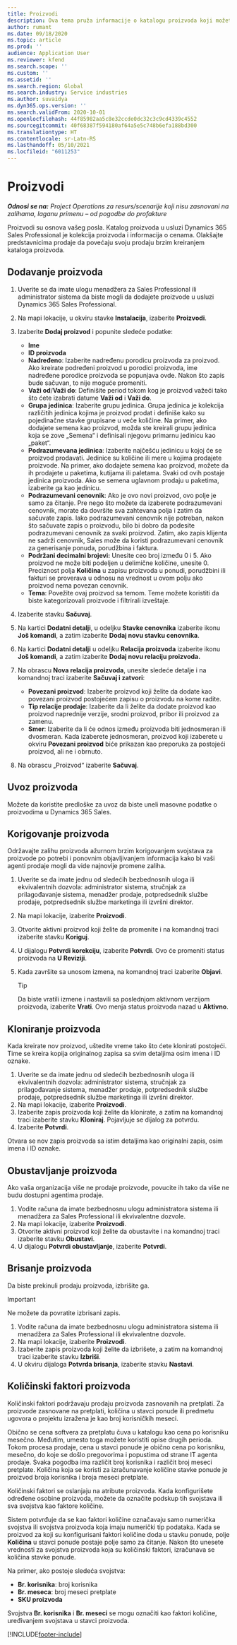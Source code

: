 ```yaml
---
title: Proizvodi
description: Ova tema pruža informacije o katalogu proizvoda koji možete koristiti za pružanje informacija kupcima o proizvodima i cenama koje nudi vaša organizacija.
author: rumant
ms.date: 09/18/2020
ms.topic: article
ms.prod: ''
audience: Application User
ms.reviewer: kfend
ms.search.scope: ''
ms.custom: ''
ms.assetid: ''
ms.search.region: Global
ms.search.industry: Service industries
ms.author: suvaidya
ms.dyn365.ops.version: ''
ms.search.validFrom: 2020-10-01
ms.openlocfilehash: 44f85982aa5c8e32ccde0dc32c3c9cd4339c4552
ms.sourcegitcommit: 40f68387f594180af64a5e5c748b6efa188bd300
ms.translationtype: HT
ms.contentlocale: sr-Latn-RS
ms.lasthandoff: 05/10/2021
ms.locfileid: "6011253"
---
```

# <a name="products"></a>Proizvodi

_**Odnosi se na:** Project Operations za resurs/scenarije koji nisu zasnovani na zalihama, laganu primenu – od pogodbe do profakture_

Proizvodi su osnova vašeg posla. Katalog proizvoda u usluzi Dynamics 365 Sales Professional je kolekcija proizvoda i informacija o cenama. Olakšajte predstavnicima prodaje da povećaju svoju prodaju brzim kreiranjem kataloga proizvoda.

## <a name="add-a-product"></a>Dodavanje proizvoda

1.  Uverite se da imate ulogu menadžera za Sales Professional ili administrator sistema da biste mogli da dodajete proizvode u usluzi Dynamics 365 Sales Professional.
2.  Na mapi lokacije, u okviru stavke **Instalacija**, izaberite **Proizvodi**.
3.  Izaberite **Dodaj proizvod** i popunite sledeće podatke:

    -  **Ime**
    -  **ID proizvoda**
    -  **Nadređeno**: Izaberite nadređenu porodicu proizvoda za proizvod. Ako kreirate podređeni proizvod u porodici proizvoda, ime nadređene porodice proizvoda se popunjava ovde. Nakon što zapis bude sačuvan, to nije moguće promeniti.
    -  **Važi od**/**Važi do**: Definišite period tokom kog je proizvod važeći tako što ćete izabrati datume **Važi od** i **Važi do**.
    -  **Grupa jedinica**: Izaberite grupu jedinica. Grupa jedinica je kolekcija različitih jedinica kojima je proizvod prodat i definiše kako su pojedinačne stavke grupisane u veće količine. Na primer, ako dodajete semena kao proizvod, možda ste kreirali grupu jedinica koja se zove „Semena“ i definisali njegovu primarnu jedinicu kao „paket“.
    -  **Podrazumevana jedinica**: Izaberite najčešću jedinicu u kojoj će se proizvod prodavati. Jedinice su količine ili mere u kojima prodajete proizvode. Na primer, ako dodajete semena kao proizvod, možete da ih prodajete u paketima, kutijama ili paletama. Svaki od ovih postaje jedinica proizvoda. Ako se semena uglavnom prodaju u paketima, izaberite ga kao jedinicu.
    -  **Podrazumevani cenovnik**: Ako je ovo novi proizvod, ovo polje je samo za čitanje. Pre nego što možete da izaberete podrazumevani cenovnik, morate da dovršite sva zahtevana polja i zatim da sačuvate zapis. Iako podrazumevani cenovnik nije potreban, nakon što sačuvate zapis o proizvodu, bilo bi dobro da podesite podrazumevani cenovnik za svaki proizvod. Zatim, ako zapis klijenta ne sadrži cenovnik, Sales može da koristi podrazumevani cenovnik za generisanje ponuda, porudžbina i faktura.
    -  **Podržani decimalni brojevi:** Unesite ceo broj između 0 i 5. Ako proizvod ne može biti podeljen u delimične količine, unesite 0. Preciznost polja **Količina** u zapisu proizvoda u ponudi, porudžbini ili fakturi se proverava u odnosu na vrednost u ovom polju ako proizvod nema povezan cenovnik.
    -  **Tema**: Povežite ovaj proizvod sa temom. Teme možete koristiti da biste kategorizovali proizvode i filtrirali izveštaje.

4.  Izaberite stavku **Sačuvaj**.
5.  Na kartici **Dodatni detalji**, u odeljku **Stavke cenovnika** izaberite ikonu **Još komandi**, a zatim izaberite **Dodaj novu stavku cenovnika**.
7.  Na kartici **Dodatni detalji** u odeljku **Relacija proizvoda** izaberite ikonu **Još komandi**, a zatim izaberite **Dodaj novu relaciju proizvoda.**
8.  Na obrascu **Nova relacija proizvoda**, unesite sledeće detalje i na komandnoj traci izaberite **Sačuvaj i zatvori**:

    -   **Povezani proizvod**: Izaberite proizvod koji želite da dodate kao povezani proizvod postojećem zapisu o proizvodu na kome radite.
    -   **Tip relacije prodaje**: Izaberite da li želite da dodate proizvod kao proizvod naprednije verzije, srodni proizvod, pribor ili proizvod za zamenu.
    -   **Smer**: Izaberite da li će odnos između proizvoda biti jednosmeran ili dvosmeran. Kada izaberete jednosmeran, proizvod koji izaberete u okviru **Povezani proizvod** biće prikazan kao preporuka za postojeći proizvod, ali ne i obrnuto.

9.  Na obrascu „Proizvod“ izaberite **Sačuvaj**.

## <a name="import-products"></a>Uvoz proizvoda

Možete da koristite predloške za uvoz da biste uneli masovne podatke o proizvodima u Dynamics 365 Sales.

## <a name="revise-a-product"></a>Korigovanje proizvoda

Održavajte zalihu proizvoda ažurnom brzim korigovanjem svojstava za proizvode po potrebi i ponovnim objavljivanjem informacija kako bi vaši agenti prodaje mogli da vide najnovije promene zaliha.

1.  Uverite se da imate jednu od sledećih bezbednosnih uloga ili ekvivalentnih dozvola: administrator sistema, stručnjak za prilagođavanje sistema, menadžer prodaje, potpredsednik službe prodaje, potpredsednik službe marketinga ili izvršni direktor.
2.  Na mapi lokacije, izaberite **Proizvodi**.
3.  Otvorite aktivni proizvod koji želite da promenite i na komandnoj traci izaberite stavku **Koriguj**.
4.  U dijalogu **Potvrdi korekciju**, izaberite **Potvrdi**. Ovo će promeniti status proizvoda na **U Reviziji**.
5.  Kada završite sa unosom izmena, na komandnoj traci izaberite **Objavi**.

    > [!TIP]
    > Da biste vratili izmene i nastavili sa poslednjom aktivnom verzijom proizvoda, izaberite **Vrati**. Ovo menja status proizvoda nazad u **Aktivno**.

## <a name="clone-a-product"></a>Kloniranje proizvoda 

Kada kreirate nov proizvod, uštedite vreme tako što ćete klonirati postojeći. Time se kreira kopija originalnog zapisa sa svim detaljima osim imena i ID oznake.

1.  Uverite se da imate jednu od sledećih bezbednosnih uloga ili ekvivalentnih dozvola: administrator sistema, stručnjak za prilagođavanje sistema, menadžer prodaje, potpredsednik službe prodaje, potpredsednik službe marketinga ili izvršni direktor.
2.  Na mapi lokacije, izaberite **Proizvodi**.
3.  Izaberite zapis proizvoda koji želite da klonirate, a zatim na komandnoj traci izaberite stavku **Kloniraj**. Pojavljuje se dijalog za potvrdu.
4.  Izaberite **Potvrdi**.

Otvara se nov zapis proizvoda sa istim detaljima kao originalni zapis, osim imena i ID oznake.

## <a name="retire-a-product"></a>Obustavljanje proizvoda 

Ako vaša organizacija više ne prodaje proizvode, povucite ih tako da više ne budu dostupni agentima prodaje.

1.  Vodite računa da imate bezbednosnu ulogu administratora sistema ili menadžera za Sales Professional ili ekvivalentne dozvole.
2.  Na mapi lokacije, izaberite **Proizvodi**.
3.  Otvorite aktivni proizvod koji želite da obustavite i na komandnoj traci izaberite stavku **Obustavi**.
4.  U dijalogu **Potvrdi obustavljanje**, izaberite **Potvrdi**.


## <a name="delete-a-product"></a>Brisanje proizvoda

Da biste prekinuli prodaju proizvoda, izbrišite ga.

> [!IMPORTANT]
> Ne možete da povratite izbrisani zapis.

1.  Vodite računa da imate bezbednosnu ulogu administratora sistema ili menadžera za Sales Professional ili ekvivalentne dozvole.
2.  Na mapi lokacije, izaberite **Proizvodi**.
3.  Izaberite zapis proizvoda koji želite da izbrišete, a zatim na komandnoj traci izaberite stavku **Izbriši**.
4.  U okviru dijaloga **Potvrda brisanja**, izaberite stavku **Nastavi**.
 
 ## <a name="quantity-factors-for-products"></a>Količinski faktori proizvoda

Količinski faktori podržavaju prodaju proizvoda zasnovanih na pretplati. Za proizvode zasnovane na pretplati, količina u stavci ponude ili predmetu ugovora o projektu izražena je kao broj korisničkih meseci.

Obično se cena softvera za pretplatu čuva u katalogu kao cena po korisniku mesečno. Međutim, umesto toga možete koristiti opise drugih perioda. Tokom procesa prodaje, cena u stavci ponude je obično cena po korisniku, mesečno, do koje se došlo pregovorima i popustima od strane IT agenta prodaje. Svaka pogodba ima različit broj korisnika i različit broj meseci pretplate. Količina koja se koristi za izračunavanje količine stavke ponude je proizvod broja korisnika i broja meseci pretplate.

Količinski faktori se oslanjaju na atribute proizvoda. Kada konfigurišete određene osobine proizvoda, možete da označite podskup tih svojstava ili sva svojstva kao faktore količine.

Sistem potvrđuje da se kao faktori količine označavaju samo numerička svojstva ili svojstva proizvoda koja imaju numerički tip podataka. Kada se proizvod za koji su konfigurisani faktori količine doda u stavku ponude, polje **Količina** u stavci ponude postaje polje samo za čitanje. Nakon što unesete vrednosti za svojstva proizvoda koja su količinski faktori, izračunava se količina stavke ponude.

Na primer, ako postoje sledeća svojstva: 

- **Br. korisnika**: broj korisnika 
- **Br. meseca**: broj meseci pretplate
- **SKU proizvoda** 

Svojstva **Br. korisnika** i **Br. meseci** se mogu označiti kao faktori količine, uređivanjem svojstava u stavci proizvoda. 


[!INCLUDE[footer-include](../includes/footer-banner.md)]
